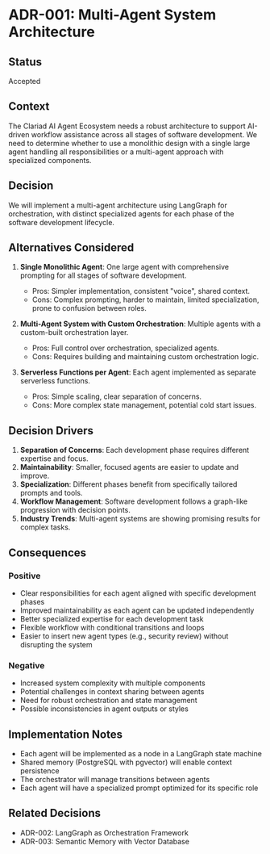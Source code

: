 # ADR-001: Multi-Agent System Architecture

## Status

Accepted

## Context

The Clariad AI Agent Ecosystem needs a robust architecture to support AI-driven workflow assistance across all stages of software development. We need to determine whether to use a monolithic design with a single large agent handling all responsibilities or a multi-agent approach with specialized components.

## Decision

We will implement a multi-agent architecture using LangGraph for orchestration, with distinct specialized agents for each phase of the software development lifecycle.

## Alternatives Considered

1. **Single Monolithic Agent**: One large agent with comprehensive prompting for all stages of software development.
   - Pros: Simpler implementation, consistent "voice", shared context.
   - Cons: Complex prompting, harder to maintain, limited specialization, prone to confusion between roles.

2. **Multi-Agent System with Custom Orchestration**: Multiple agents with a custom-built orchestration layer.
   - Pros: Full control over orchestration, specialized agents.
   - Cons: Requires building and maintaining custom orchestration logic.

3. **Serverless Functions per Agent**: Each agent implemented as separate serverless functions.
   - Pros: Simple scaling, clear separation of concerns.
   - Cons: More complex state management, potential cold start issues.

## Decision Drivers

1. **Separation of Concerns**: Each development phase requires different expertise and focus.
2. **Maintainability**: Smaller, focused agents are easier to update and improve.
3. **Specialization**: Different phases benefit from specifically tailored prompts and tools.
4. **Workflow Management**: Software development follows a graph-like progression with decision points.
5. **Industry Trends**: Multi-agent systems are showing promising results for complex tasks.

## Consequences

### Positive

- Clear responsibilities for each agent aligned with specific development phases
- Improved maintainability as each agent can be updated independently
- Better specialized expertise for each development task
- Flexible workflow with conditional transitions and loops
- Easier to insert new agent types (e.g., security review) without disrupting the system

### Negative

- Increased system complexity with multiple components
- Potential challenges in context sharing between agents
- Need for robust orchestration and state management
- Possible inconsistencies in agent outputs or styles

## Implementation Notes

- Each agent will be implemented as a node in a LangGraph state machine
- Shared memory (PostgreSQL with pgvector) will enable context persistence
- The orchestrator will manage transitions between agents
- Each agent will have a specialized prompt optimized for its specific role

## Related Decisions

- ADR-002: LangGraph as Orchestration Framework
- ADR-003: Semantic Memory with Vector Database
